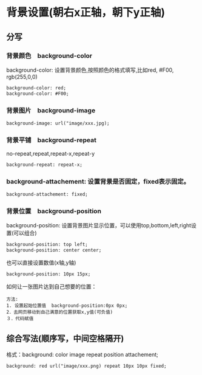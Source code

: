 # 背景设置(朝右x正轴，朝下y正轴)
## 分写
### 背景颜色　background-color
background-color: 设置背景颜色,按照颜色的格式填写,比如red, #F00, rgb(255,0,0)
```html
background-color: red;
background-color: #F00;
```
### 背景图片　background-image 
```html
background-image: url("image/xxx.jpg);
```
### 背景平铺　background-repeat 
no-repeat,repeat,repeat-x,repeat-y
```html
background-repeat: repeat-x;
```
### background-attachement: 设置背景是否固定，fixed表示固定。
```html
background-attachement: fixed;
```
### 背景位置　background-position

background-position: 设置背景图片显示位置，可以使用top,bottom,left,right设置(可以组合)
```html
background-position: top left;
background-position: center center;
```
也可以直接设置数值(x轴,y轴)
```html
background-position: 10px 15px;
```
如何让一张图片达到自己想要的位置：
```
方法:
1. 设置起始位置值  background-position:0px 0px; 
2．去网页移动到自己满意的位置获取x,y值(可负值)
３．代码赋值
```
## 综合写法(顺序写，中间空格隔开)
格式：background: color image repeat position attachement;
```html
background: red url("image/xxx.png) repeat 10px 10px fixed;
```

